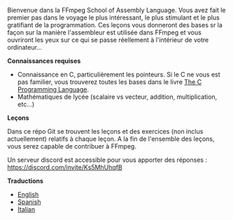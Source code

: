 Bienvenue dans la FFmpeg School of Assembly Language. Vous avez fait le premier pas dans le voyage le plus intéressant, le plus stimulant et le plus gratifiant de la programmation. Ces leçons vous donneront des bases sr la façon sur la manière l'assembleur est utilisée dans FFmpeg et vous ouvriront les yeux sur ce qui se passe réellement à l'intérieur de votre ordinateur...

**Connaissances requises**

* Connaissance en C, particulièrement les pointeurs. Si le C ne vous est pas familier, vous trouverez toutes les bases dans le livre [The C Programming Language](https://en.wikipedia.org/wiki/The_C_Programming_Language).
* Mathématiques de lycée (scalaire vs vecteur, addition, multiplication, etc...)

**Leçons**

Dans ce répo Git se trouvent les leçons et des exercices (non inclus actuellement) relatifs à chaque leçon. A la fin de l'ensemble des leçons, vous serez capable de contribuer à FFmpeg.

Un serveur discord est accessible pour vous apporter des réponses :
https://discord.com/invite/Ks5MhUhqfB

**Traductions**

* [English](./README.md)
* [Spanish](./README.es.md)
* [Italian](./README.it.md)
